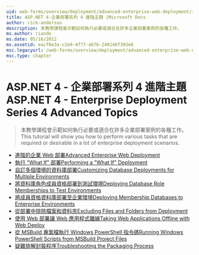 ```yaml
---
uid: web-forms/overview/deployment/advanced-enterprise-web-deployment/index
title: ASP.NET 4-企業部署系列 4 進階主題 |Microsoft Docs
author: rick-anderson
description: 本教學課程會示範如何執行必要或適合在許多企業部署案例的各種工作。
ms.author: riande
ms.date: 05/16/2012
ms.assetid: eacf0e3a-c2e9-4f77-a676-249146f393e8
msc.legacyurl: /web-forms/overview/deployment/advanced-enterprise-web-deployment
msc.type: chapter
---
```

<a name="aspnet-4---enterprise-deployment-series-4-advanced-topics"></a><span data-ttu-id="377cf-103">ASP.NET 4 - 企業部署系列 4 進階主題</span><span class="sxs-lookup"><span data-stu-id="377cf-103">ASP.NET 4 - Enterprise Deployment Series 4 Advanced Topics</span></span>
====================
> <span data-ttu-id="377cf-104">本教學課程會示範如何執行必要或適合在許多企業部署案例的各種工作。</span><span class="sxs-lookup"><span data-stu-id="377cf-104">This tutorial will show you how to perform various tasks that are required or desirable in a lot of enterprise deployment scenarios.</span></span>


- [<span data-ttu-id="377cf-105">進階的企業 Web 部署</span><span class="sxs-lookup"><span data-stu-id="377cf-105">Advanced Enterprise Web Deployment</span></span>](advanced-enterprise-web-deployment.md)
- [<span data-ttu-id="377cf-106">執行 "What If" 部署</span><span class="sxs-lookup"><span data-stu-id="377cf-106">Performing a "What If" Deployment</span></span>](performing-a-what-if-deployment.md)
- [<span data-ttu-id="377cf-107">自訂多個環境的資料庫部署</span><span class="sxs-lookup"><span data-stu-id="377cf-107">Customizing Database Deployments for Multiple Environments</span></span>](customizing-database-deployments-for-multiple-environments.md)
- [<span data-ttu-id="377cf-108">將資料庫角色成員資格部署到測試環境</span><span class="sxs-lookup"><span data-stu-id="377cf-108">Deploying Database Role Memberships to Test Environments</span></span>](deploying-database-role-memberships-to-test-environments.md)
- [<span data-ttu-id="377cf-109">將成員資格資料庫部署至企業環境</span><span class="sxs-lookup"><span data-stu-id="377cf-109">Deploying Membership Databases to Enterprise Environments</span></span>](deploying-membership-databases-to-enterprise-environments.md)
- [<span data-ttu-id="377cf-110">從部署中排除檔案和資料夾</span><span class="sxs-lookup"><span data-stu-id="377cf-110">Excluding Files and Folders from Deployment</span></span>](excluding-files-and-folders-from-deployment.md)
- [<span data-ttu-id="377cf-111">使用 Web 部署讓 Web 應用程式離線</span><span class="sxs-lookup"><span data-stu-id="377cf-111">Taking Web Applications Offline with Web Deploy</span></span>](taking-web-applications-offline-with-web-deploy.md)
- [<span data-ttu-id="377cf-112">從 MSBuild 專案檔執行 Windows PowerShell 指令碼</span><span class="sxs-lookup"><span data-stu-id="377cf-112">Running Windows PowerShell Scripts from MSBuild Project Files</span></span>](running-windows-powershell-scripts-from-msbuild-project-files.md)
- [<span data-ttu-id="377cf-113">疑難排解封裝程序</span><span class="sxs-lookup"><span data-stu-id="377cf-113">Troubleshooting the Packaging Process</span></span>](troubleshooting-the-packaging-process.md)
